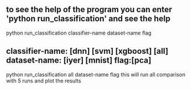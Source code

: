 to see the help of the program you can enter 'python run_classification' and see the help
----------------------------------------------------------------------------------------
python run_classification classifier-name dataset-name flag

classifier-name: [dnn] [svm] [xgboost] [all]
dataset-name: [iyer] [mnist]
flag:[pca]
----------------------------------------------------------------------------------------
python run_classification all dataset-name flag 
this will run all comparison with 5 runs and plot the results